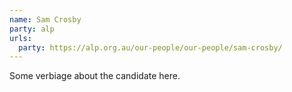 ```yaml
---
name: Sam Crosby
party: alp
urls:
  party: https://alp.org.au/our-people/our-people/sam-crosby/
---
```

Some verbiage about the candidate here.
